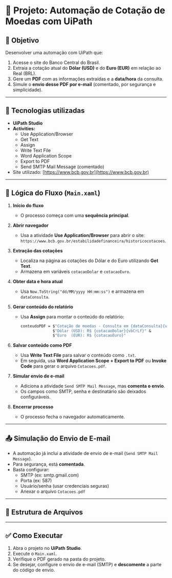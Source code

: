 # 📄 Projeto: Automação de Cotação de Moedas com UiPath

## 🎯 Objetivo

Desenvolver uma automação com UiPath que:

1. Acesse o site do Banco Central do Brasil.
2. Extraia a cotação atual do **Dólar (USD)** e do **Euro (EUR)** em relação ao Real (BRL).
3. Gere um **PDF** com as informações extraídas e a **data/hora** da consulta.
4. Simule o **envio desse PDF por e-mail** (comentado, por segurança e simplicidade).

---

## 🔧 Tecnologias utilizadas

- **UiPath Studio**
- **Activities:** 
  - Use Application/Browser
  - Get Text
  - Assign
  - Write Text File
  - Word Application Scope
  - Export to PDF
  - Send SMTP Mail Message (comentado)
- Site utilizado: [https://www.bcb.gov.br](https://www.bcb.gov.br)

---

## 🧠 Lógica do Fluxo (`Main.xaml`)

1. **Início do fluxo**
   - O processo começa com uma **sequência principal**.

2. **Abrir navegador**
   - Usa a atividade **Use Application/Browser** para abrir o site:  
     `https://www.bcb.gov.br/estabilidadefinanceira/historicocotacoes`.

3. **Extração das cotações**
   - Localiza na página as cotações do Dólar e do Euro utilizando **Get Text**.
   - Armazena em variáveis `cotacaoDolar` e `cotacaoEuro`.

4. **Obter data e hora atual**
   - Usa `Now.ToString("dd/MM/yyyy HH:mm:ss")` e armazena em `dataConsulta`.

5. **Gerar conteúdo do relatório**
   - Usa **Assign** para montar o conteúdo do relatório:
     ```vb
     conteudoPDF = $"Cotação de moedas - Consulta em {dataConsulta}{vbCrLf}" &
                   $"Dólar (USD): R$ {cotacaoDolar}{vbCrLf}" &
                   $"Euro  (EUR): R$ {cotacaoEuro}"
     ```

6. **Salvar conteúdo como PDF**
   - Usa **Write Text File** para salvar o conteúdo como `.txt`.
   - Em seguida, usa **Word Application Scope + Export to PDF** ou **Invoke Code** para gerar o arquivo `Cotacoes.pdf`.

7. **Simular envio de e-mail**
   - Adiciona a atividade `Send SMTP Mail Message`, mas **comenta o envio**.
   - Os campos como SMTP, senha e destinatário são deixados configuráveis.

8. **Encerrar processo**
   - O processo fecha o navegador automaticamente.

---

## 📤 Simulação do Envio de E-mail

- A automação já inclui a atividade de envio de e-mail (`Send SMTP Mail Message`).
- Para segurança, está **comentada**.
- Basta configurar:
  - SMTP (ex: smtp.gmail.com)
  - Porta (ex: 587)
  - Usuário/senha (usar credenciais seguras)
  - Anexar o arquivo `Cotacoes.pdf`

---

## 📂 Estrutura de Arquivos


---

## ✅ Como Executar

1. Abra o projeto no **UiPath Studio**.
2. Execute o `Main.xaml`.
3. Verifique o PDF gerado na pasta do projeto.
4. Se desejar, configure o envio de e-mail (SMTP) e **descomente** a parte do código de envio.
